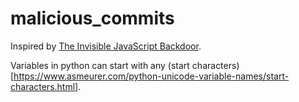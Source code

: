 # malicious_commits

Inspired by [The Invisible JavaScript Backdoor](https://certitude.consulting/blog/en/invisible-backdoor/).

Variables in python can start with any (start characters)[https://www.asmeurer.com/python-unicode-variable-names/start-characters.html].
